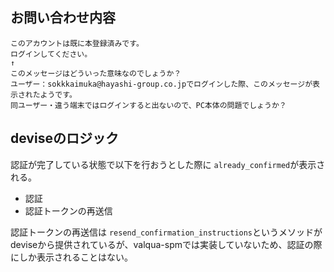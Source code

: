 ## お問い合わせ内容
```
このアカウントは既に本登録済みです。
ログインしてください。
↑
このメッセージはどういった意味なのでしょうか？
ユーザー：sokkkaimuka@hayashi-group.co.jpでログインした際、このメッセージが表示されたようです。
同ユーザー・違う端末ではログインすると出ないので、PC本体の問題でしょうか？
```

## deviseのロジック 
認証が完了している状態で以下を行おうとした際に `already_confirmed`が表示される。
- 認証
- 認証トークンの再送信

認証トークンの再送信は `resend_confirmation_instructions`というメソッドがdeviseから提供されているが、valqua-spmでは実装していないため、認証の際にしか表示されることはない。